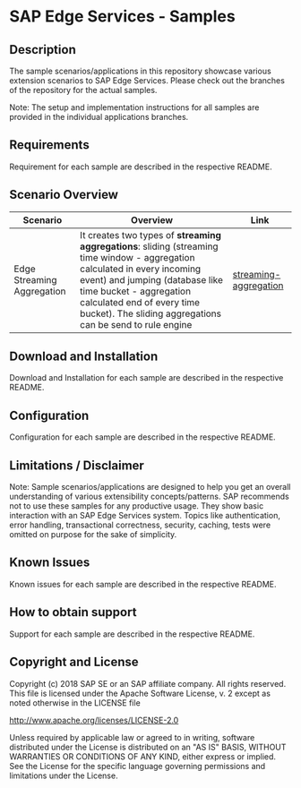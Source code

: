 # SAP Edge Services -  Samples

## Description
The sample scenarios/applications in this repository showcase various extension scenarios to SAP Edge Services. Please check out the branches of the repository for the actual samples.

Note:
The setup and implementation instructions for all samples are provided in the individual applications branches.

## Requirements
Requirement for each sample are described in the respective README.

## Scenario Overview

| Scenario      | Overview      | Link          |
| ------------- | ------------- | ------------- |
| Edge Streaming Aggregation  | It creates two types of **streaming aggregations**: sliding (streaming time window - aggregation calculated in every incoming event) and jumping (database like time bucket - aggregation calculated end of every time bucket). The sliding aggregations can be send to rule engine | [streaming-aggregation](https://github.com/SAP/iot-edge-services-samples/tree/streaming-aggregation)  | 

## Download and Installation
Download and Installation for each sample are described in the respective README.

## Configuration
Configuration for each sample are described in the respective README.

## Limitations / Disclaimer
Note: Sample scenarios/applications are designed to help you get an overall understanding of various extensibility concepts/patterns. SAP recommends not to use these samples for any productive usage. They show basic interaction with an SAP Edge Services system. Topics like authentication, error handling, transactional correctness, security, caching, tests were omitted on purpose for the sake of simplicity. 

## Known Issues
Known issues for each sample are described in the respective README.

## How to obtain support
Support for each sample are described in the respective README.

## Copyright and License
Copyright (c) 2018 SAP SE or an SAP affiliate company. All rights reserved. This file is licensed under the Apache Software License, v. 2 except as noted otherwise in the LICENSE file

http://www.apache.org/licenses/LICENSE-2.0

Unless required by applicable law or agreed to in writing, software distributed under the License is distributed on an "AS IS" BASIS, WITHOUT WARRANTIES OR CONDITIONS OF ANY KIND, either express or implied. See the License for the specific language governing permissions and limitations under the License.
